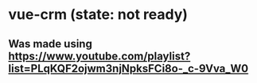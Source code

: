 # vue-crm (state: not ready)

## Was made using https://www.youtube.com/playlist?list=PLqKQF2ojwm3njNpksFCi8o-_c-9Vva_W0